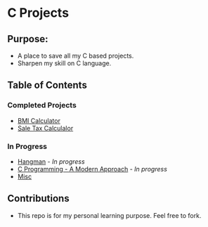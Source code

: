 # C Projects

## Purpose:
 - A place to save all my C based projects.
 - Sharpen my skill on C language.

## Table of Contents
### Completed Projects
* [BMI Calculator](./bmi_calculator)
* [Sale Tax Calculalor](./sale_tax_calculator)

### In Progress
* [Hangman](./hangman) - *In progress*
* [C Programming - A Modern Approach](./c_modern) - *In progress*
* [Misc](./misc)

## Contributions
- This repo is for my personal learning purpose. Feel free to fork.